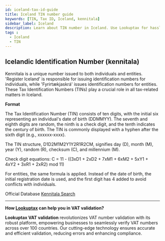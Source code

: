 ```yaml
---
id: iceland-tax-id-guide
title: Iceland TIN number guide
keywords: [TIN, Tax ID, Iceland, kennitala]
sidebar_label: Iceland
description: Learn about TIN number in Iceland. Use Lookuptax for hassle-free tax id validation in Iceland and other 100+ countries
tags : 
  - Iceland
  - TIN
---
```


##  Icelandic Identification Number (kennitala)

Kennitala is a unique number issued to both individuals and entities. 'Register Iceland' is responsible for issuing identification numbers for individuals, while 'Fyrirtækjaskrá' issues identification numbers for entities. These Tax Identification Numbers (TINs) play a crucial role in all tax-related matters in Iceland.

**Format**

The Tax Identification Number (TIN) consists of ten digits, with the initial six representing an individual's date of birth (DDMMYY). The seventh and eighth digits are random, the ninth is a check digit, and the tenth indicates the century of birth. The TIN is commonly displayed with a hyphen after the sixth digit (e.g., xxxxxx-xxxx).

The TIN structure, D1D2M1M2Y1Y2R1R2CM, signifies day (D), month (M), year (Y), random (R), checksum (C), and millennium (M).

Check digit equations:
C = 11 - ((3xD1 + 2xD2 + 7xM1 + 6xM2 + 5xY1 + 4xY2 + 3xR1 + 2xR2) mod 11)

For entities, the same formula is applied. Instead of the date of birth, the initial registration date is used, and the first digit has 4 added to avoid conflicts with individuals.


Official Database [Kennitala Search](https://www.skatturinn.is/fyrirtaekjaskra/)

----
**How [Lookuptax](https://lookuptax.com/) can help you in VAT validation?**

**Lookuptax VAT validation** revolutionizes VAT number validation with its robust platform, empowering businesses to seamlessly verify VAT numbers across over 100 countries. Our cutting-edge technology ensures accurate and efficient validation, reducing errors and enhancing compliance.
